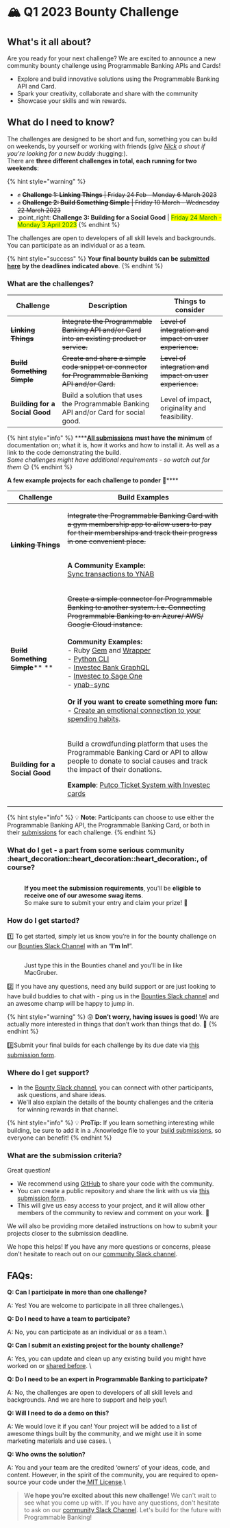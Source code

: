 # 🏔 Q1 2023 Bounty Challenge

## What's it all about?

Are you ready for your next challenge? We are excited to announce a new community bounty challenge using Programmable Banking APIs and Cards!

* Explore and build innovative solutions using the Programmable Banking API and Card.&#x20;
* Spark your creativity, collaborate and share with the community&#x20;
* Showcase your skills and win rewards.

## What do I need to know?

The challenges are designed to be short and fun, something you can build on weekends, by yourself or working with friends (_give_ [_Nick_](https://offerzen-community.slack.com/archives/D01R7N2T67J) _a shout if you're looking for a new buddy_ :hugging:). \
There are **three different challenges in total, each running for two weekends**:

{% hint style="warning" %}
* ✊ ~~**Challenge 1: Linking Things** | Friday 24 Feb - Monday 6 March 2023~~
* ✊ ~~**Challenge 2: Build Something Simple**  | Friday 10 March - Wednesday 22 March 2023~~
* :point\_right: **Challenge 3: Building for a Social Good** | <mark style="color:green;">Friday 24 March - Monday 3 April 2023</mark>&#x20;
{% endhint %}

The challenges are open to developers of all skill levels and backgrounds. You can participate as an individual or as a team.

{% hint style="success" %}
**Your final bounty builds can be** [**submitted here**](https://8malmkzgvs8.typeform.com/to/GJOLgj9c) **by the deadlines indicated above**.&#x20;
{% endhint %}

### What are the challenges?

| Challenge                       | Description                                                                                       | Things to consider                                      |
| ------------------------------- | ------------------------------------------------------------------------------------------------- | ------------------------------------------------------- |
| ~~**Linking Things**~~          | ~~Integrate the Programmable Banking API and/or Card into an existing product or service.~~       | ~~Level of integration and impact on user experience.~~ |
| ~~**Build Something Simple**~~  | ~~Create and share a simple code snippet or connector for Programmable Banking API and/or Card.~~ | ~~Level of integration and impact on user experience.~~ |
| **Building for a Social Good**  | Build a solution that uses the Programmable Banking API and/or Card for social good.              | Level of impact, originality and feasibility.           |

{% hint style="info" %}
****[**All submissions**](https://8malmkzgvs8.typeform.com/to/GJOLgj9c) **must have the minimum** of documentation on; what it is, how it works and how to install it. As well as a link to the code demonstrating the build. \
_Some challenges might have additional requirements - so watch out for them_ :wink:
{% endhint %}

**A few example projects for each challenge to ponder** :thinking:****

| Challenge                            | Build Examples                                                                                                                                                                                                                                                                                                                                                                                                                                                                                                                                                                                                                                                                                                                                                                                                                                                                          |
| ------------------------------------ | --------------------------------------------------------------------------------------------------------------------------------------------------------------------------------------------------------------------------------------------------------------------------------------------------------------------------------------------------------------------------------------------------------------------------------------------------------------------------------------------------------------------------------------------------------------------------------------------------------------------------------------------------------------------------------------------------------------------------------------------------------------------------------------------------------------------------------------------------------------------------------------- |
| ~~**Linking Things**~~               | <p><del>Integrate the Programmable Banking Card with a gym membership app to allow users to pay for their memberships and track their progress in one convenient place.</del></p><p><br><strong>A Community Example:</strong> <br><a href="https://github.com/ferdis/ynab-sync">Sync transactions to YNAB</a></p>                                                                                                                                                                                                                                                                                                                                                                                                                                                                                                                                                                       |
| ~~**Build Something Simple**~~** **  | <p><del>Create a simple connector for Programmable Banking to another system. I.e. Connecting Programmable Banking to an Azure/ AWS/ Google Cloud instance.</del> <br><br><strong>Community Examples:</strong><br>- Ruby <a href="https://rubygems.org/gems/investec_open_api">Gem</a> and <a href="https://github.com/Offerzen/investec_open_api">Wrapper</a><br>- <a href="https://github.com/banchee/investecli">Python CLI</a><br>- <a href="https://github.com/naartjie/investec.graphql">Investec Bank GraphQL</a><br>- <a href="https://github.com/imraanparker/investec-to-sage-one">Investec to Sage One</a><br>- <a href="https://github.com/ferdis/ynab-sync">ynab-sync</a><br><br><strong>Or if you want to create something more  fun:</strong><br>- <a href="https://www.youtube.com/watch?v=KEVJDwFvO_s">Create an emotional connection to your spending habits</a>.</p> |
| **Building for a Social Good**       | <p>Build a crowdfunding platform that uses the Programmable Banking Card or API to allow people to donate to social causes and track the impact of their donations.</p><p></p><p><strong>Example</strong>: <a href="https://github.com/nogumbi/PutcoTicketSystemApp">Putco Ticket System with Investec cards</a></p>                                                                                                                                                                                                                                                                                                                                                                                                                                                                                                                                                                    |

{% hint style="info" %}
💡 **Note**: Participants can choose to use either the Programmable Banking API, the Programmable Banking Card, or both in their [submissions](https://8malmkzgvs8.typeform.com/to/GJOLgj9c) for each challenge.
{% endhint %}

### What do I get - a part from some serious community :heart\_decoration::heart\_decoration::heart\_decoration:, of course?

<figure><img src="../.gitbook/assets/swag pics.png" alt=""><figcaption><p><strong>If you meet the submission requirements</strong>, you'll be <strong>eligible to receive one of our awesome swag items</strong>. <br>So make sure to submit your entry and claim your prize! 🤩</p></figcaption></figure>

### How do I get started?

1️⃣ To get started, simply let us know you’re in for the bounty challenge on our [Bounties Slack Channel](https://offerzen-community.slack.com/archives/C048GPNT49W) with an “**I’m In!**”.&#x20;

<figure><img src="../.gitbook/assets/im_in.gif" alt=""><figcaption><p>Just type this in the Bounties chanel and you'll be in like MacGruber. </p></figcaption></figure>

2️⃣ If you have any questions, need any build support or are just looking to have build buddies to chat with - ping us in the [Bounties Slack channel](https://offerzen-community.slack.com/archives/C048GPNT49W) and an awesome champ will be happy to jump in.

{% hint style="warning" %}
😜 **Don’t worry, having issues is good!** We are actually more interested in things that don’t work than things that do. 🤫&#x20;
{% endhint %}

3️⃣Submit your final builds for each challenge by its due date via [this submission form](https://8malmkzgvs8.typeform.com/to/GJOLgj9c).

### Where do I get support?

* In the [Bounty Slack channel](https://offerzen-community.slack.com/archives/C048GPNT49W), you can connect with other participants, ask questions, and share ideas.
* We'll also explain the details of the bounty challenges and the criteria for winning rewards in that channel.

{% hint style="info" %}
💡 **ProTip:** If you learn something interesting while building, be sure to add it in a ./knowledge file to your [build submissions](https://8malmkzgvs8.typeform.com/to/GJOLgj9c), so everyone can benefit!
{% endhint %}

### What are the submission criteria?

Great question!

* We recommend using [GitHub](https://github.com/) to share your code with the community.&#x20;
* You can create a public repository and share the link with us via [this submission form](https://8malmkzgvs8.typeform.com/to/GJOLgj9c).
* This will give us easy access to your project, and it will allow other members of the community to review and comment on your work. 🥳

We will also be providing more detailed instructions on how to submit your projects closer to the submission deadline.

We hope this helps! If you have any more questions or concerns, please don't hesitate to reach out on our [community Slack channel](https://offerzen-community.slack.com/archives/C048GPNT49W).

## FAQs:

**Q: Can I participate in more than one challenge?**

A: Yes! You are welcome to participate in all three challenges.\


**Q: Do I need to have a team to participate?**

A: No, you can participate as an individual or as a team.\


**Q: Can I submit an existing project for the bounty challenge?**

A: Yes, you can update and clean up any existing build you might have worked on or [shared before](https://gitlab.com/offerzen-community/investec-programmable-banking/command-center#open-source-projects). \


**Q: Do I need to be an expert in Programmable Banking to participate?**

A: No, the challenges are open to developers of all skill levels and backgrounds. And we are here to support and help you!\


**Q: Will I need to do a demo on this?**

A:  We would love it if you can! Your project will be added to a list of awesome things built by the community, and we might use it in some marketing materials and use cases. \


**Q: Who owns the solution?**

A: You and your team are the credited ‘owners’ of your ideas, code, and content. However, in the spirit of the community, you are required to open-source your code under the[ MIT License](https://opensource.org/licenses/MIT).\


> W**e hope you're excited about this new challenge!** We can't wait to see what you come up with. If you have any questions, don't hesitate to ask on our [community Slack Channel](https://offerzen-community.slack.com/archives/C048GPNT49W). Let's build for the future with Programmable Banking!
